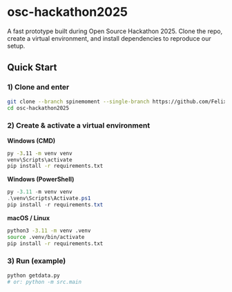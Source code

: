 # osc-hackathon2025
A fast prototype built during Open Source Hackathon 2025. Clone the repo, create a virtual environment, and install dependencies to reproduce our setup.

## Quick Start

### 1) Clone and enter
```bash
git clone --branch spinemoment --single-branch https://github.com/Felix-Chang/osc-hackathon2025.git
cd osc-hackathon2025
```

### 2) Create & activate a virtual environment

**Windows (CMD)**
```cmd
py -3.11 -m venv venv
venv\Scripts\activate
pip install -r requirements.txt
```

**Windows (PowerShell)**
```powershell
py -3.11 -m venv venv
.\venv\Scripts\Activate.ps1
pip install -r requirements.txt
```

**macOS / Linux**
```bash
python3 -3.11 -m venv .venv
source .venv/bin/activate
pip install -r requirements.txt
```

### 3) Run (example)
```bash
python getdata.py
# or: python -m src.main
```
